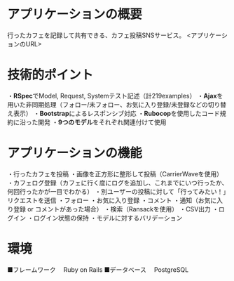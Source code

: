 # アプリケーションの概要
行ったカフェを記録して共有できる、カフェ投稿SNSサービス。 <アプリケーションのURL>

# 技術的ポイント
・**RSpec**でModel, Request, Systemテスト記述（計219examples）
・**Ajax**を用いた非同期処理（フォロー/未フォロー、お気に入り登録/未登録などの切り替え表示）
・**Bootstrap**によるレスポンシブ対応
・**Rubocop**を使用したコード規約に沿った開発
・**9つのモデル**をそれぞれ関連付けて使用

# アプリケーションの機能
・行ったカフェを投稿
・画像を正方形に整形して投稿（CarrierWaveを使用）
・カフェログ登録（カフェに行く度にログを追加し、これまでにいつ行ったか、何回行ったかが一目でわかる）
・別ユーザーの投稿に対して「行ってみたい！」リクエストを送信
・フォロー
・お気に入り登録
・コメント
・通知（お気に入り登録 or コメントがあった場合）
・検索（Ransackを使用）
・CSV出力
・ログイン
・ログイン状態の保持
・モデルに対するバリデーション

# 環境
■フレームワーク
　Ruby on Rails
■データベース
　PostgreSQL
